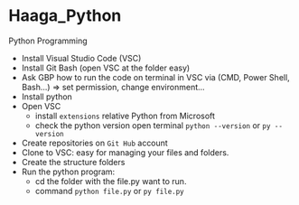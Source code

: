 # Haaga_Python

Python Programming

- Install Visual Studio Code (VSC)
- Install Git Bash (open VSC at the folder easy)
- Ask GBP how to run the code on terminal in VSC via (CMD, Power Shell, Bash...) => set permission, change environment...
- Install python
- Open VSC
  - install `extensions` relative Python from Microsoft
  - check the python version open terminal `python --version` or `py --version`
- Create repositories on `Git Hub` account
- Clone to VSC: easy for managing your files and folders.
- Create the structure folders
- Run the python program: 
  - cd the folder with the file.py want to run.
  - command `python file.py` or `py file.py` 
